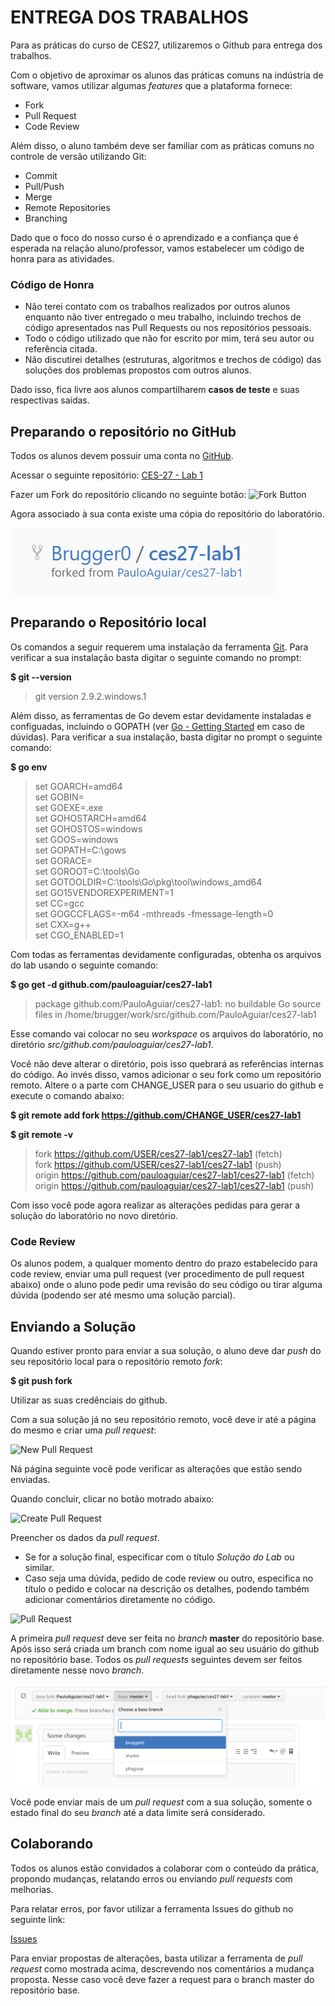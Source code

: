 # ENTREGA DOS TRABALHOS
Para as práticas do curso de CES27, utilizaremos o Github para entrega dos trabalhos.

Com o objetivo de aproximar os alunos das práticas comuns na indústria de software, vamos utilizar algumas *features* que a plataforma fornece:
 * Fork
 * Pull Request
 * Code Review 

Além disso, o aluno também deve ser familiar com as práticas comuns no controle de versão utilizando Git:
 * Commit
 * Pull/Push
 * Merge
 * Remote Repositories
 * Branching

Dado que o foco do nosso curso é o aprendizado e a confiança que é esperada na relação aluno/professor, vamos estabelecer um código de honra para as atividades.

### Código de Honra
 * Não terei contato com os trabalhos realizados por outros alunos enquanto não tiver entregado o meu trabalho, incluindo trechos de código apresentados nas Pull Requests ou nos repositórios pessoais.
 * Todo o código utilizado que não for escrito por mim, terá seu autor ou referência citada.
 * Não discutirei detalhes (estruturas, algoritmos e trechos de código) das soluções dos problemas propostos com outros alunos.
 
Dado isso, fica livre aos alunos compartilharem **casos de teste** e suas respectivas saídas.

## Preparando o repositório no GitHub

Todos os alunos devem possuir uma conta no [GitHub](https://github.com).

Acessar o seguinte repositório: [CES-27 - Lab 1](https://github.com/PauloAguiar/ces27-lab1)

Fazer um Fork do repositório clicando no seguinte botão: ![Fork Button](https://help.github.com/assets/images/help/repository/fork_button.jpg)

Agora associado à sua conta existe uma cópia do repositório do laboratório.

![Forked Repository](doc/forked-repo.PNG?raw=true)
## Preparando o Repositório local

Os comandos a seguir requerem uma instalação da ferramenta [Git](https://git-scm.com/). Para verificar a sua instalação basta digitar o seguinte comando no prompt:

**$ git --version**
>git version 2.9.2.windows.1

Além disso, as ferramentas de Go devem estar devidamente instaladas e configuadas, incluindo o GOPATH (ver [Go - Getting Started](https://golang.org/doc/install) em caso de dúvidas). Para verificar a sua instalação, basta digitar no prompt o seguinte comando:

**$ go env**
>set GOARCH=amd64  
>set GOBIN=  
>set GOEXE=.exe  
>set GOHOSTARCH=amd64  
>set GOHOSTOS=windows  
>set GOOS=windows  
>set GOPATH=C:\gows  
>set GORACE=  
>set GOROOT=C:\tools\Go  
>set GOTOOLDIR=C:\tools\Go\pkg\tool\windows_amd64  
>set GO15VENDOREXPERIMENT=1  
>set CC=gcc  
>set GOGCCFLAGS=-m64 -mthreads -fmessage-length=0  
>set CXX=g++  
>set CGO_ENABLED=1  

Com todas as ferramentas devidamente configuradas, obtenha os arquivos do lab usando o seguinte comando:

**$ go get -d github.com/pauloaguiar/ces27-lab1**
> package github.com/PauloAguiar/ces27-lab1: no buildable Go source files in /home/brugger/work/src/github.com/PauloAguiar/ces27-lab1

Esse comando vai colocar no seu *workspace* os arquivos do laboratório, no diretório *src/github.com/pauloaguiar/ces27-lab1*.

Você não deve alterar o diretório, pois isso quebrará as referências internas do código. Ao invés disso, vamos adicionar o seu fork como um repositório remoto. Altere o a parte com CHANGE_USER para o seu usuario do github e execute o comando abaixo:

**$ git remote add fork https://github.com/CHANGE_USER/ces27-lab1**

**$ git remote -v**
>fork   https://github.com/USER/ces27-lab1/ces27-lab1 (fetch)  
>fork   https://github.com/USER/ces27-lab1/ces27-lab1 (push)  
>origin https://github.com/pauloaguiar/ces27-lab1/ces27-lab1 (fetch)  
>origin https://github.com/pauloaguiar/ces27-lab1/ces27-lab1 (push)  

Com isso você pode agora realizar as alterações pedidas para gerar a solução do laboratório no novo diretório.

### Code Review

Os alunos podem, a qualquer momento dentro do prazo estabelecido para code review, enviar uma pull request (ver procedimento de pull request abaixo) onde o aluno pode pedir uma revisão do seu código ou tirar alguma dúvida (podendo ser até mesmo uma solução parcial).

## Enviando a Solução

Quando estiver pronto para enviar a sua solução, o aluno deve dar *push* do seu repositório local para o repositório remoto *fork*:

**$ git push fork**

Utilizar as suas credênciais do github.

Com a sua solução já no seu repositório remoto, você deve ir até a página do mesmo e criar uma *pull request*:

![New Pull Request](https://help.github.com/assets/images/help/pull_requests/pull-request-start-review-button.png)

Ná página seguinte você pode verificar as alterações que estão sendo enviadas.

Quando concluir, clicar no botão motrado abaixo:

![Create Pull Request](https://help.github.com/assets/images/help/pull_requests/pull-request-click-to-create.png)

Preencher os dados da *pull request*.

 * Se for a solução final, especificar com o título *Solução do Lab* ou similar.
 * Caso seja uma dúvida, pedido de code review ou outro, especifica no título o pedido e colocar na descrição os detalhes, podendo também adicionar comentários diretamente no código.

![Pull Request](https://help.github.com/assets/images/help/pull_requests/pullrequest-description.png)

A primeira *pull request* deve ser feita no *branch* **master** do repositório base. Após isso será criada um branch com nome igual ao seu usuário do github no repositório base. Todos os *pull requests* seguintes devem ser feitos diretamente nesse novo *branch*.

![Branches](doc/branches.PNG?raw=true)

Você pode enviar mais de um *pull request* com a sua solução, somente o estado final do seu *branch* até a data limite será considerado.

## Colaborando

Todos os alunos estão convidados a colaborar com o conteúdo da prática, propondo mudanças, relatando erros ou enviando *pull requests* com melhorias.

Para relatar erros, por favor utilizar a ferramenta Issues do github no seguinte link:

[Issues](https://github.com/PauloAguiar/ces27-lab1/issues)

Para enviar propostas de alterações, basta utilizar a ferramenta de *pull request* como mostrada acima, descrevendo nos comentários a mudança proposta. Nesse caso você deve fazer a request para o branch master do repositório base.
